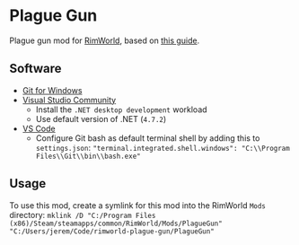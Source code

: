 # Plague Gun
Plague gun mod for [RimWorld](https://store.steampowered.com/app/294100/RimWorld/),
based on [this guide](https://rimworldwiki.com/wiki/Plague_Gun_(1.1)).


## Software
- [Git for Windows](https://gitforwindows.org/)
- [Visual Studio Community](https://visualstudio.microsoft.com/vs/community/)
    - Install the `.NET desktop development` workload
    - Use default version of .NET (`4.7.2`)
- [VS Code](https://code.visualstudio.com/)
    - Configure Git bash as default terminal shell by adding this to `settings.json`:
    `"terminal.integrated.shell.windows": "C:\\Program Files\\Git\\bin\\bash.exe"`

## Usage
To use this mod, create a symlink for this mod into the RimWorld `Mods` directory:
`mklink /D "C:/Program Files (x86)/Steam/steamapps/common/RimWorld/Mods/PlagueGun" "C:/Users/jerem/Code/rimworld-plague-gun/PlagueGun"`
